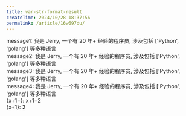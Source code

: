 ```yaml
---
title: var-str-format-result
createTime: 2024/10/28 18:37:56
permalink: /article/16w697du/
---
```

message1: 我是 Jerry, 一个有 20 年+ 经验的程序员, 涉及包括 ['Python', 'golang'] 等多种语言  
message2: 我是 Jerry, 一个有 20 年+ 经验的程序员, 涉及包括 ['Python', 'golang'] 等多种语言  
message3: 我是 Jerry, 一个有 20 年+ 经验的程序员, 涉及包括 ['Python', 'golang'] 等多种语言  
message4: 我是 Jerry, 一个有 20 年+ 经验的程序员, 涉及包括 ['Python', 'golang'] 等多种语言  
{x+1=}: x+1=2  
{x+1}: 2  
